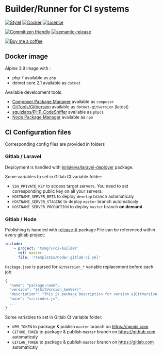 <!-- @format -->

# Builder/Runner for CI systems

[![StyleI](https://github.styleci.io/repos/143454979/shield?style=flat&branch=master)](https://github.styleci.io/repos/143454979) [![Docker](https://badgen.net/docker/pulls/tomgrv/ci-builder?icon=docker)](https://hub.docker.com/repository/docker/tomgrv/ci-builder) [![Licence](https://badgen.net/github/license/tomgrv/ci-builder)]()

[![Commitizen friendly](https://img.shields.io/badge/commitizen-friendly-brightgreen.svg)](http://commitizen.github.io/cz-cli/) [![semantic-release](https://img.shields.io/badge/%20%20%F0%9F%93%A6%F0%9F%9A%80-semantic--release-e10079.svg)](https://github.com/semantic-release/semantic-release)

[![Buy me a coffee](https://badgen.net/badge/buymeacoffe/tomgrv/yellow?icon=buymeacoffee)](https://buymeacoffee.com/tomgrv)

## Docker image

Alpine 3.8 image with :

-   php 7 available as `php`
-   dotnet core 2.1 available as `dotnet`

Available development tools:

-   [Composer Package Manager](https://getcomposer.org/) available as `composer`
-   [GitTools/GitVersion](https://github.com/GitTools/GitVersion) available as `dotnet-gitversion` (latest)
-   [squizlabs/PHP_CodeSniffer](https://github.com/squizlabs/PHP_CodeSniffer) available as `phpcs`
-   [Node Package Manager](https://www.npmjs.com) available as `npm`

## CI Configuration files

Corresponding config files are provided in folders

### Gitlab / Laravel

Deployment is handled with [lorisleiva/laravel-deployer](https://github.com/lorisleiva/laravel-deployer) package.

Some variables to set in Gitlab CI variable folder:

-   `SSH_PRIVATE_KEY` to access target servers. You need to set corresponding public key on all your servers.
-   `HOSTNAME_SERVER_BETA` to deploy `develop` branch automaticaly
-   `HOSTNAME_SERVER_STAGING` to deploy `master` branch automaticaly
-   `HOSTNAME_SERVER_PRODUCTION` to deploy `master` branch **on demand**

### Gitlab / Node

Publishing is handled with [release-it](https://www.npmjs.com/package/release-it) package
File can be referenced within every gitlab project:

```yaml
include:
    - project: 'tomgrv/ci-builder'
      ref: master
      file: '/templates/node/.gitlab-ci.yml'
```

`Package.json` is parsed for `GitVersion_*` variable replacement before each job:

```js
{
  "name": "package-name",
  "version": "${GitVersion_SemVer}",
  "description": "This is package Description for version ${GitVersion_InformationalVersion}",
  "main": "src/index.js",
  ...
}
```

Some variables to set in Gitlab CI variable folder:

-   `NPM_TOKEN` to package & publish `master` branch on https://npmjs.com
-   `GITHUB_TOKEN` to package & publish `master` branch on https://github.com automaticaly
-   `GITLAB_TOKEN` to package & publish `master` branch on https://gitlab.com automaticaly
